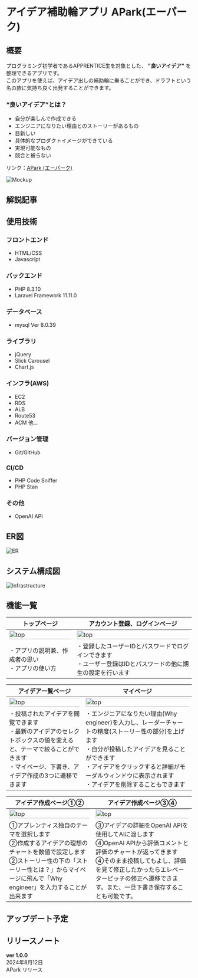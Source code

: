 # アイデア補助輪アプリ APark(エーパーク)

## 概要
プログラミング初学者であるAPPRENTICE生を対象とした、 **"良いアイデア"** を整理できるアプリです。<br>
このアプリを使えば、アイデア出しの補助輪に乗ることができ、ドラフトという名の旅に気持ち良く出発することができます。

### “良いアイデア”とは？
* 自分が楽しんで作成できる<br>
* エンジニアになりたい理由とのストーリーがあるもの<br>
* 目新しい<br>
* 具体的なプロダクトイメージができている<br>
* 実現可能なもの<br>
* 競合と被らない<br>

リンク：[APark (エーパーク)](https://apark.click/)

![Mockup](documents/image/Mockup2024.09.23.png)


## 解説記事


## 使用技術
### フロントエンド
* HTML/CSS
* Javascript
### バックエンド
* PHP 8.3.10
* Laravel Framework 11.11.0
### データベース
* mysql  Ver 8.0.39
### ライブラリ
* jQuery
* Slick Carousel
* Chart.js
### インフラ(AWS)
* EC2
* RDS
* ALB
* Route53
* ACM 他...
### バージョン管理
* Git/GitHub
### CI/CD
* PHP Code Sniffer
* PHP Stan
### その他
* OpenAI API

## ER図
![ER](documents/image/ER2024.06.21.png)

## システム構成図
![Infrastructure](documents/image/Infrastructure2024.09.23.png)

## 機能一覧

| トップページ | アカウント登録、ログインページ |
| --- | --- |
| <img width="150%" alt="top" src="documents/image/top3.png"> | <img width="150%" alt="top" src="documents/image/login2.png"> |
| ・アプリの説明兼、作成者の思い<br>・アプリの使い方 | ・登録したユーザーIDとパスワードでログインできます<br>・ユーザー登録はIDとパスワードの他に期生の設定を行います |


| アイデア一覧ページ | マイページ |
| --- | --- |
|<img width="150%" alt="top" src="documents/image/home3.png">|<img width="150%" alt="top" src="documents/image/my_page3.png">|
|・投稿されたアイデアを閲覧できます<br>・最新のアイデアのセレクトボックスの値を変えると、テーマで絞ることができます<br>・マイページ、下書き、アイデア作成の3つに遷移できます| ・エンジニアになりたい理由(Why engineer)を入力し、レーダーチャートの精度(ストーリー性の部分)を上げます<br>・自分が投稿したアイデアを見ることができます<br>・アイデアをクリックすると詳細がモーダルウィンドウに表示されます<br>・アイデアを削除することもできます |

| アイデア作成ページ①② | アイデア作成ページ③④ |
| --- | --- |
| <img width="150%" alt="top" src="documents/image/create1.png">|<img width="150%" alt="top" src="documents/image/create2.png"> |
| ①アプレンティス独自のテーマを選択します<br>②作成するアイデアの理想のチャートを数値で設定します<br>②ストーリー性の下の「ストーリー性とは？」からマイページに飛んで「Why engineer」を入力することが出来ます  | ③アイデアの詳細をOpenAI APIを使用してAIに渡します<br>④OpenAI APIから評価コメントと評価のチャートが返ってきます<br>④そのまま投稿してもよし、評価を見て修正したかったらエレベーターピッチの修正へ遷移できます。また、一旦下書き保存することも可能です。 |


## アップデート予定
## リリースノート
**ver 1.0.0**<br>
2024年8月12日<br>APark リリース
